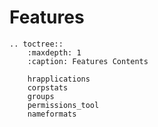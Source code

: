 # Features

```eval_rst
.. toctree::
    :maxdepth: 1
    :caption: Features Contents

    hrapplications
    corpstats
    groups
    permissions_tool
    nameformats
```
